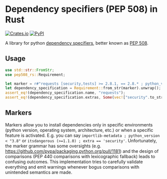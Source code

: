 # Dependency specifiers (PEP 508) in Rust

[![Crates.io](https://img.shields.io/crates/v/pep508_rs.svg?logo=rust&style=flat-square)](https://crates.io/crates/pep508_rs)
[![PyPI](https://img.shields.io/pypi/v/pep508_rs.svg?logo=python&style=flat-square)](https://pypi.org/project/pep508_rs)

A library for python
[dependency specifiers](https://packaging.python.org/en/latest/specifications/dependency-specifiers/),
better known as [PEP 508](https://peps.python.org/pep-0508/).

## Usage

```rust
use std::str::FromStr;
use pep508_rs::Requirement;

let marker = r#"requests [security,tests] >= 2.8.1, == 2.8.* ; python_version > "3.8""#;
let dependency_specification = Requirement::from_str(marker).unwrap();
assert_eq!(dependency_specification.name, "requests");
assert_eq!(dependency_specification.extras, Some(vec!["security".to_string(), "tests".to_string()]));
```

## Markers

Markers allow you to install dependencies only in specific environments (python version, operating
system, architecture, etc.) or when a specific feature is activated. E.g. you can say
`importlib-metadata ; python_version < "3.8"` or `itsdangerous (>=1.1.0) ; extra == 'security'`.
Unfortunately, the marker grammar has some oversights (e.g.
<https://github.com/pypa/packaging.python.org/pull/1181>) and the design of comparisons (PEP 440
comparisons with lexicographic fallback) leads to confusing outcomes. This implementation tries to
carefully validate everything and emit warnings whenever bogus comparisons with unintended semantics
are made.
